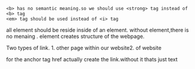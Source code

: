 ```
<b> has no semantic meaning.so we should use <strong> tag instead of <b> tag
<em> tag should be used instead of <i> tag
```

all element should be reside inside of an element. without element,there is no menaing . element creates structure of the webpage.

Two types of link. 1. other page within our website2. of website

for the anchor tag href actually create the link.without it thats just text
